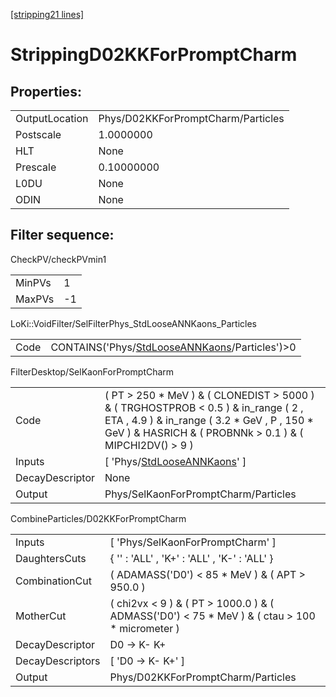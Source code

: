 [[stripping21 lines]](./stripping21-index)

# StrippingD02KKForPromptCharm

## Properties:

|                |                                    |
|----------------|------------------------------------|
| OutputLocation | Phys/D02KKForPromptCharm/Particles |
| Postscale      | 1.0000000                          |
| HLT            | None                               |
| Prescale       | 0.10000000                         |
| L0DU           | None                               |
| ODIN           | None                               |

## Filter sequence:

CheckPV/checkPVmin1

|        |     |
|--------|-----|
| MinPVs | 1   |
| MaxPVs | -1  |

LoKi::VoidFilter/SelFilterPhys_StdLooseANNKaons_Particles

|      |                                                                                                  |
|------|--------------------------------------------------------------------------------------------------|
| Code | CONTAINS('Phys/[StdLooseANNKaons](./stripping21-commonparticles-stdlooseannkaons)/Particles')\>0 |

FilterDesktop/SelKaonForPromptCharm

|                 |                                                                                                                                                                                                     |
|-----------------|-----------------------------------------------------------------------------------------------------------------------------------------------------------------------------------------------------|
| Code            | ( PT \> 250 \* MeV ) & ( CLONEDIST \> 5000 ) & ( TRGHOSTPROB \< 0.5 ) & in_range ( 2 , ETA , 4.9 ) & in_range ( 3.2 \* GeV , P , 150 \* GeV ) & HASRICH & ( PROBNNk \> 0.1 ) & ( MIPCHI2DV() \> 9 ) |
| Inputs          | [ 'Phys/[StdLooseANNKaons](./stripping21-commonparticles-stdlooseannkaons)' ]                                                                                                                     |
| DecayDescriptor | None                                                                                                                                                                                                |
| Output          | Phys/SelKaonForPromptCharm/Particles                                                                                                                                                                |

CombineParticles/D02KKForPromptCharm

|                  |                                                                                                    |
|------------------|----------------------------------------------------------------------------------------------------|
| Inputs           | [ 'Phys/SelKaonForPromptCharm' ]                                                                 |
| DaughtersCuts    | { '' : 'ALL' , 'K+' : 'ALL' , 'K-' : 'ALL' }                                                       |
| CombinationCut   | ( ADAMASS('D0') \< 85 \* MeV ) & ( APT \> 950.0 )                                                  |
| MotherCut        | ( chi2vx \< 9 ) & ( PT \> 1000.0 ) & ( ADMASS('D0') \< 75 \* MeV ) & ( ctau \> 100 \* micrometer ) |
| DecayDescriptor  | D0 -\> K- K+                                                                                       |
| DecayDescriptors | [ 'D0 -\> K- K+' ]                                                                               |
| Output           | Phys/D02KKForPromptCharm/Particles                                                                 |
